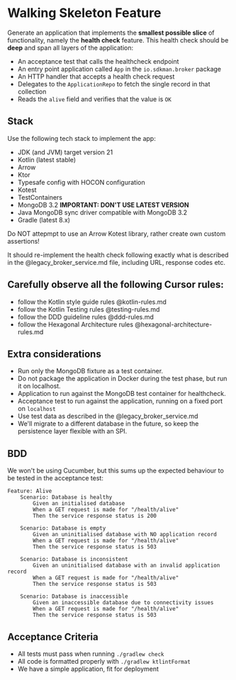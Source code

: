 # Walking Skeleton Feature

Generate an application that implements the **smallest possible slice** of functionality, namely the **health check** feature. This health check should be **deep** and span all layers of the application:

* An acceptance test that calls the healthcheck endpoint
* An entry point application called `App` in the `io.sdkman.broker` package
* An HTTP handler that accepts a health check request
* Delegates to the `ApplicationRepo` to fetch the single record in that collection
* Reads the `alive` field and verifies that the value is `OK`

## Stack

Use the following tech stack to implement the app:
* JDK (and JVM) target version 21
* Kotlin (latest stable)
* Arrow
* Ktor
* Typesafe config with HOCON configuration
* Kotest
* TestContainers
* MongoDB 3.2 **IMPORTANT: DON'T USE LATEST VERSION**
* Java MongoDB sync driver compatible with MongoDB 3.2
* Gradle (latest 8.x)

Do NOT attepmpt to use an Arrow Kotest library, rather create own custom assertions!

It should re-implement the health check following exactly what is described in the @legacy_broker_service.md file, including URL, response codes etc.

## Carefully observe all the following Cursor rules:

* follow the Kotlin style guide rules @kotlin-rules.md
* follow the Kotlin Testing rules @testing-rules.md
* follow the DDD guideline rules @ddd-rules.md
* follow the Hexagonal Architecture rules @hexagonal-architecture-rules.md

## Extra considerations

* Run only the MongoDB fixture as a test container.
* Do not package the application in Docker during the test phase, but run it on localhost.
* Application to run against the MongoDB test container for healthcheck.
* Acceptance test to run against the application, running on a fixed port on `localhost`
* Use test data as described in the @legacy_broker_service.md
* We'll migrate to a different database in the future, so keep the persistence layer flexible with an SPI.

## BDD

We won't be using Cucumber, but this sums up the expected behaviour to be tested in the acceptance test:

```gherkin
Feature: Alive
	Scenario: Database is healthy
		Given an initialised database
		When a GET request is made for "/health/alive"
		Then the service response status is 200

	Scenario: Database is empty
		Given an uninitialised database with NO application record
		When a GET request is made for "/health/alive"
		Then the service response status is 503

	Scenario: Database is inconsistent
		Given an uninitialised database with an invalid application record
		When a GET request is made for "/health/alive"
		Then the service response status is 503

	Scenario: Database is inaccessible
		Given an inaccessible database due to connectivity issues
		When a GET request is made for "/health/alive"
		Then the service response status is 503
```

## Acceptance Criteria

* All tests must pass when running `./gradlew check`
* All code is formatted properly with `./gradlew ktlintFormat`
* We have a simple application, fit for deployment